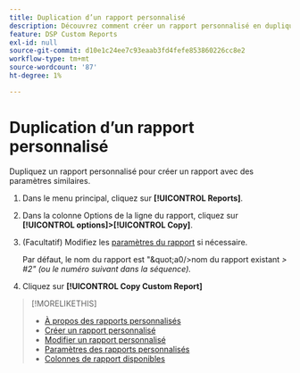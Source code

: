 ```yaml
---
title: Duplication d’un rapport personnalisé
description: Découvrez comment créer un rapport personnalisé en dupliquant un rapport existant.
feature: DSP Custom Reports
exl-id: null
source-git-commit: d10e1c24ee7c93eaab3fd4fefe853860226cc8e2
workflow-type: tm+mt
source-wordcount: '87'
ht-degree: 1%

---
```



# Duplication d’un rapport personnalisé

Dupliquez un rapport personnalisé pour créer un rapport avec des paramètres similaires.

1. Dans le menu principal, cliquez sur **[!UICONTROL Reports]**.
1. Dans la colonne Options de la ligne du rapport, cliquez sur **[!UICONTROL options]>[!UICONTROL Copy]**.
1. (Facultatif) Modifiez les [paramètres du rapport](/help/dsp/reports/report-settings.md) si nécessaire.

   Par défaut, le nom du rapport est &quot;\&quot;a0/>nom du rapport existant *\> \#2&quot; (ou le numéro suivant dans la séquence).*

1. Cliquez sur **[!UICONTROL Copy Custom Report]**

>[!MORELIKETHIS]
>
>* [À propos des rapports personnalisés](/help/dsp/reports/report-about.md)
>* [Créer un rapport personnalisé](/help/dsp/reports/report-create.md)
>* [Modifier un rapport personnalisé](/help/dsp/reports/report-edit.md)
>* [Paramètres des rapports personnalisés](/help/dsp/reports/report-settings.md)
>* [Colonnes de rapport disponibles](/help/dsp/reports/report-columns.md)

